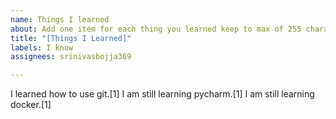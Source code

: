 ```yaml
---
name: Things I learned
about: Add one item for each thing you learned keep to max of 255 characters
title: "[Things I Learned]"
labels: I know
assignees: srinivasbojja369

---
```


I learned how to use git.[1]
I am still learning pycharm.[1]
I am still learning docker.[1]